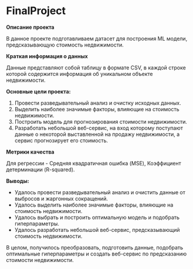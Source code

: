 # FinalProject
**Описание проекта**

В данное проекте подготавливаем датасет для построения ML модели, предсказывающую стоимость недвижимости.

**Краткая информация о данных**

Данные представляют собой таблицу в формате CSV, в каждой строке которой содержится информация об уникальном объекте недвижимости.

**Основные цели проекта:**

1. Провести разведывательный анализ и очистку исходных данных.
2. Выделить наиболее значимые факторы, влияющие на стоимость недвижимости.
3. Построить модель для прогнозирования стоимости недвижимости.
4. Разработать небольшой веб-сервис, на вход которому поступают данные о некоторой выставленной на продажу недвижимости, а сервис прогнозирует его стоимость.

**Метрики качества**

Для регрессии - Средняя квадратичная ошибка (MSE), Коэффициент детерминации (R-squared).

**Выводы:**

* Удалось провести разведывательный анализ и очистить данные от выбросов и жаргонных сокращений.
* Удалось выделить наиболее значимые факторы, влияющие на стоимость недвижимости.
* Удалось выбрать и построить оптимальную модель и подобрать гиперпараметры. 
* Удалось разработать небольшой веб-сервис, предсказывающий стоимость недвижимости.

В целом, получилось преобразовать, подготовить данные, подобрать оптимальные гиперпараметры и создать веб-сервис по предсказанию стоимости недвижимости.
